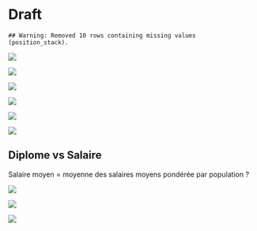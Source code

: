 Draft
================

    ## Warning: Removed 10 rows containing missing values (position_stack).

![](draft_files/figure-gfm/activite-1.png)<!-- -->

![](draft_files/figure-gfm/activite.25-1.png)<!-- -->

![](draft_files/figure-gfm/diplome.25-1.png)<!-- -->

![](draft_files/figure-gfm/diplome.25.gif-1.gif)<!-- -->

![](draft_files/figure-gfm/diplome.25.gif.race-1.gif)<!-- -->

![](draft_files/figure-gfm/emploi.bac5-1.png)<!-- -->

## Diplome vs Salaire

Salaire moyen = moyenne des salaires moyens pondérée par population ?

![](draft_files/figure-gfm/dipl.vs.salaire-1.png)<!-- -->

![](draft_files/figure-gfm/dipl.vs.salaire.gif-1.gif)<!-- -->

![](draft_files/figure-gfm/dipl.vs.salaire.hf.gif-1.gif)<!-- -->
